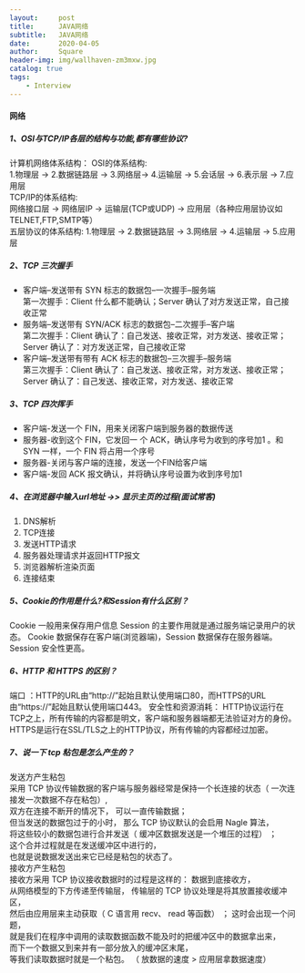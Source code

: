 ```yaml
---
layout:     post
title:      JAVA网络
subtitle:   JAVA网络
date:       2020-04-05
author:     Square
header-img: img/wallhaven-zm3mxw.jpg
catalog: true
tags:
    - Interview
---
```


#### 网络
##### 1、OSI与TCP/IP各层的结构与功能,都有哪些协议?
计算机网络体系结构：
OSI的体系结构:  
1.物理层 -> 2.数据链路层 -> 3.网络层-> 4.运输层 -> 5.会话层 -> 6.表示层 -> 7.应用层  
TCP/IP的体系结构:  
网络接口层 -> 网络层IP -> 运输层(TCP或UDP) -> 应用层（各种应用层协议如TELNET,FTP,SMTP等）  
五层协议的体系结构:
1.物理层 -> 2.数据链路层 -> 3.网络层 -> 4.运输层 -> 5.应用层 
##### 2、TCP 三次握手
- 客户端–发送带有 SYN 标志的数据包–一次握手–服务端          
第一次握手：Client 什么都不能确认；Server 确认了对方发送正常，自己接收正常
- 服务端–发送带有 SYN/ACK 标志的数据包–二次握手–客户端       
第二次握手：Client 确认了：自己发送、接收正常，对方发送、接收正常；Server 确认了：对方发送正常，自己接收正常
- 客户端–发送带有带有 ACK 标志的数据包–三次握手–服务端        
第三次握手：Client 确认了：自己发送、接收正常，对方发送、接收正常；Server 确认了：自己发送、接收正常，对方发送、接收正常   

##### 3、TCP 四次挥手
- 客户端-发送一个 FIN，用来关闭客户端到服务器的数据传送
- 服务器-收到这个 FIN，它发回一 个 ACK，确认序号为收到的序号加1 。和 SYN 一样，一个 FIN 将占用一个序号
- 服务器-关闭与客户端的连接，发送一个FIN给客户端
- 客户端-发回 ACK 报文确认，并将确认序号设置为收到序号加1  

##### 4、在浏览器中输入url地址 ->> 显示主页的过程(面试常客)  
1. DNS解析
2. TCP连接
3. 发送HTTP请求
4. 服务器处理请求并返回HTTP报文
5. 浏览器解析渲染页面
6. 连接结束  

##### 5、Cookie的作用是什么?和Session有什么区别？
Cookie 一般用来保存用户信息 
Session 的主要作用就是通过服务端记录用户的状态。
Cookie 数据保存在客户端(浏览器端)，Session 数据保存在服务器端。
Session 安全性更高。   

##### 6、HTTP 和 HTTPS 的区别？   
端口 ：HTTP的URL由“http://”起始且默认使用端口80，而HTTPS的URL由“https://”起始且默认使用端口443。
安全性和资源消耗： 
HTTP协议运行在TCP之上，所有传输的内容都是明文，客户端和服务器端都无法验证对方的身份。
HTTPS是运行在SSL/TLS之上的HTTP协议，所有传输的内容都经过加密。  

##### 7、说一下 tcp 粘包是怎么产生的？  
发送方产生粘包    
采用 TCP 协议传输数据的客户端与服务器经常是保持一个长连接的状态（ 一次连接发一次数据不存在粘包）,   
双方在连接不断开的情况下， 可以一直传输数据；   
但当发送的数据包过于的小时， 那么 TCP 协议默认的会启用 Nagle 算法，    
将这些较小的数据包进行合并发送（ 缓冲区数据发送是一个堆压的过程） ；   
这个合并过程就是在发送缓冲区中进行的，   
也就是说数据发送出来它已经是粘包的状态了。  
接收方产生粘包    
接收方采用 TCP 协议接收数据时的过程是这样的： 数据到底接收方，   
从网络模型的下方传递至传输层， 传输层的 TCP 协议处理是将其放置接收缓冲区，   
然后由应用层来主动获取（ C 语言用 recv、 read 等函数） ； 这时会出现一个问题，   
就是我们在程序中调用的读取数据函数不能及时的把缓冲区中的数据拿出来，  
而下一个数据又到来并有一部分放入的缓冲区末尾，   
等我们读取数据时就是一个粘包。 （ 放数据的速度 > 应用层拿数据速度）  